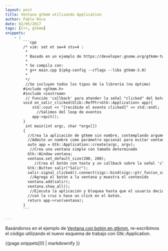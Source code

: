 ```yaml
---
layout: post
title: Ventana gtkmm utilizando Application
author: Pablo Roca
date: 02/05/2017
tags: [C++, gtkmm]
snippets: 
    - |
        ```cpp
        /* vim: set et sw=4 sts=4 :
         *
         * Basado en un ejemplo de https://developer.gnome.org/gtkmm-tutorial/stable/sec-basics-simple-example.html.en
         *
         * Se compila con:
         * g++ main.cpp $(pkg-config --cflags --libs gtkmm-3.0)
         *
         */
         //Se incluyen todos los tipos de la librería (no óptimo) 
        #include <gtkmm.h>
        #include <iostream>
         // Función 'callback' para atender la señal "clicked" del botón de salir
        void on_salir_clicked(Glib::RefPtr<Gtk::Application> app){
            std::cout << "[recibido el evento clicked]" << std::endl;
              //Salimos del loop de eventos
            app->quit();
        }
         int main(int argc, char *argv[])
        {
          //Crea la aplicación de gtkmm sin nombre, contemplando argumentos externos
          //Admite un nombre como parámetro opcional para evitar ventanas duplicadas
          auto app = Gtk::Application::create(argc, argv);
           //Crea una ventana simple con tamaño determinado
          Gtk::Window ventana;
          ventana.set_default_size(200, 200);
             //Crea el botón con texto y un callback sobre la señal 'clicked'
          Gtk::Button salir("Salir");
          salir.signal_clicked().connect(sigc::bind(sigc::ptr_fun(on_salir_clicked), app));
           //Agrega el botón a la ventana y muestra el contenido
          ventana.add(salir);
          ventana.show_all();
           //Ejecuta la aplicación y bloquea hasta que el usuario decide salir
          //con la cruz o hace un click en el botón.
          return app->run(ventana);
        }
        ```

---
```

<div class="entry-content">
						<p>Basándonos en el ejemplo de <a title="Ventana con botón en gtkmm" href="/2017/05/01/Ventana-con-boton-en-gtkmm.html">Ventana con botón en gtkmm</a>, re-escribimos el código utilizando el nuevo esquema de trabajo con Gtk::Application.</p>
<div><div>{{page.snippets[0] | markdownify }}</div></div>
											</div>
